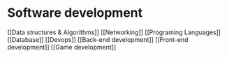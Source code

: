 # Software development

[[Data structures & Algorithms]] 
[[Networking]]
[[Programing Languages]]
[[Database]]
[[Devops]]
[[Back-end development]]
[[Front-end development]]
[[Game development]]
